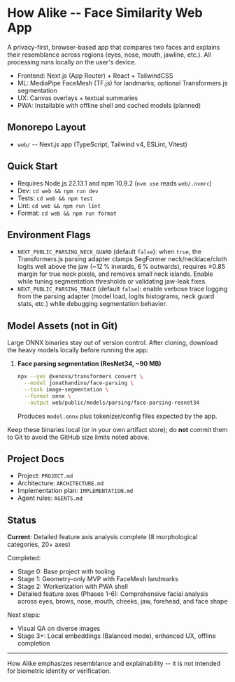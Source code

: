 ﻿# How Alike -- Face Similarity Web App

A privacy-first, browser-based app that compares two faces and explains their resemblance across regions (eyes, nose, mouth, jawline, etc.). All processing runs locally on the user's device.

- Frontend: Next.js (App Router) + React + TailwindCSS
- ML: MediaPipe FaceMesh (TF.js) for landmarks; optional Transformers.js segmentation
- UX: Canvas overlays + textual summaries
- PWA: Installable with offline shell and cached models (planned)

## Monorepo Layout

- `web/` -- Next.js app (TypeScript, Tailwind v4, ESLint, Vitest)

## Quick Start

- Requires Node.js 22.13.1 and npm 10.9.2 (`nvm use` reads `web/.nvmrc`)
- Dev: `cd web && npm run dev`
- Tests: `cd web && npm test`
- Lint: `cd web && npm run lint`
- Format: `cd web && npm run format`

## Environment Flags

- `NEXT_PUBLIC_PARSING_NECK_GUARD` (default `false`): when `true`, the Transformers.js parsing adapter clamps SegFormer neck/necklace/cloth logits well above the jaw (~12 % inwards, 6 % outwards), requires ≥0.85 margin for true neck pixels, and removes small neck islands. Enable while tuning segmentation thresholds or validating jaw-leak fixes.
- `NEXT_PUBLIC_PARSING_TRACE` (default `false`): enable verbose trace logging from the parsing adapter (model load, logits histograms, neck guard stats, etc.) while debugging segmentation behavior.

## Model Assets (not in Git)

Large ONNX binaries stay out of version control. After cloning, download the heavy models locally before running the app:

1. **Face parsing segmentation (ResNet34, ~90 MB)**
   ```bash
   npx --yes @xenova/transformers convert \
     --model jonathandinu/face-parsing \
     --task image-segmentation \
     --format onnx \
     --output web/public/models/parsing/face-parsing-resnet34
   ```
   Produces `model.onnx` plus tokenizer/config files expected by the app.

Keep these binaries local (or in your own artifact store); do **not** commit them to Git to avoid the GitHub size limits noted above.

## Project Docs

- Project: `PROJECT.md`
- Architecture: `ARCHITECTURE.md`
- Implementation plan: `IMPLEMENTATION.md`
- Agent rules: `AGENTS.md`

## Status

**Current**: Detailed feature axis analysis complete (8 morphological categories, 20+ axes)

Completed:
- Stage 0: Base project with tooling
- Stage 1: Geometry-only MVP with FaceMesh landmarks
- Stage 2: Workerization with PWA shell
- Detailed feature axes (Phases 1-6): Comprehensive facial analysis across eyes, brows, nose, mouth, cheeks, jaw, forehead, and face shape

Next steps:
- Visual QA on diverse images
- Stage 3+: Local embeddings (Balanced mode), enhanced UX, offline completion

---

How Alike emphasizes resemblance and explainability -- it is not intended for biometric identity or verification.
